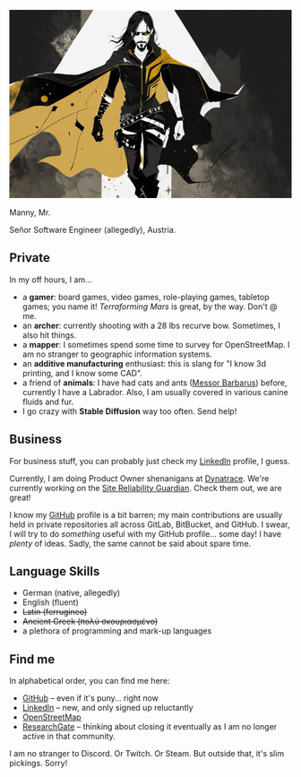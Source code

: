 ![Me](img/sd.jpg)

Manny, Mr.

Señor Software Engineer (allegedly), Austria.

## Private

In my off hours, I am…
- a **gamer**: board games, video games, role-playing games, tabletop games; you name it!
               *Terraforming Mars* is great, by the way. Don't @ me.
- an **archer**: currently shooting with a 28 lbs recurve bow. Sometimes, I also hit things.
- a **mapper**: I sometimes spend some time to survey for OpenStreetMap.
                I am no stranger to geographic information systems.
- an **additive manufacturing** enthusiast: this is slang for "I know 3d printing, and I know some CAD".
- a friend of **animals**: I have had cats and ants
                           ([Messor Barbarus](https://en.wikipedia.org/wiki/Messor_barbarus)) before, currently I have a
                           Labrador.
                           Also, I am usually covered in various canine fluids and fur.
- I go crazy with **Stable Diffusion** way too often. Send help!

## Business

For business stuff, you can probably just check my [LinkedIn] profile, I guess.

Currently, I am doing Product Owner shenanigans at [Dynatrace].
We're currently working on the [Site Reliability Guardian].
Check them out, we are great!

I know my [GitHub] profile is a bit barren; my main contributions are usually held in private repositories
all across GitLab, BitBucket, and GitHub.
I swear, I will try to do *something* useful with my GitHub profile… some day!
I have *plenty* of ideas.
Sadly, the same cannot be said about spare time.

## Language Skills

- German (native, allegedly)
- English (fluent)
- ~~Latin (ferrugineo)~~
- ~~Ancient Greek (πολύ σκουριασμένο)~~
- a plethora of programming and mark-up languages

## Find me

In alphabetical order, you can find me here:

- [GitHub] – even if it's puny… right now
- [LinkedIn] – new, and only signed up reluctantly
- [OpenStreetMap]
- [ResearchGate] – thinking about closing it eventually as I am no longer active in that community.

I am no stranger to Discord.
Or Twitch.
Or Steam.
But outside that, it's slim pickings. Sorry!

[GitHub]: https://github.com/MrManny
[LinkedIn]: https://www.linkedin.com/in/manuel-w-a54850235/
[OpenStreetMap]: https://www.openstreetmap.org/user/MrManny
[ResearchGate]: https://www.researchgate.net/profile/Manuel-Warum
[Dynatrace]: https://www.dynatrace.com/
[Site Reliability Guardian]: https://www.dynatrace.com/support/help/platform-modules/cloud-automation/site-reliability-guardian
